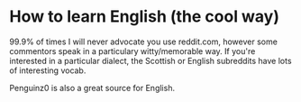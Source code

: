 # How to learn English (the cool way)

99.9% of times I will never advocate you use reddit.com, however some commentors speak in a particulary witty/memorable way. If you're interested in a particular dialect, the Scottish or English subreddits have lots of interesting vocab.

Penguinz0 is also a great source for English.
